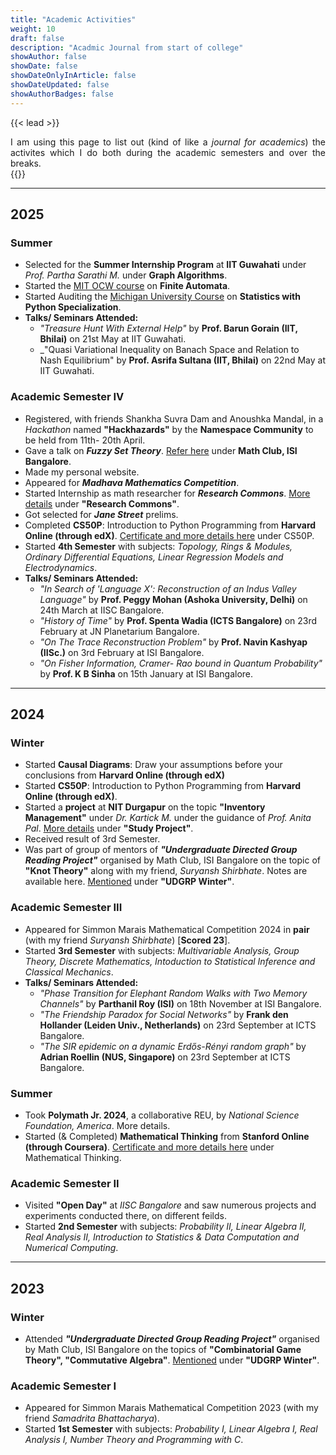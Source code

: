 ```yaml
---
title: "Academic Activities"
weight: 10
draft: false
description: "Acadmic Journal from start of college"
showAuthor: false
showDate: false
showDateOnlyInArticle: false
showDateUpdated: false
showAuthorBadges: false
---
```


{{< lead >}}
<div style="text-align: justify">I am using this page to list out (kind of like a <i>journal for academics</i>) the activites which I do both during the academic semesters and over the breaks.</div>
{{</ lead >}}

---

## 2025 

### **Summer**
- Selected for the **Summer Internship Program** at **IIT Guwahati** under _Prof. Partha Sarathi M._ under **Graph Algorithms**.
- Started the [MIT OCW course](https://ocw.mit.edu/courses/18-404j-theory-of-computation-fall-2020/) on **Finite Automata**.
- Started Auditing the [Michigan University Course](https://www.coursera.org/specializations/statistics-with-python) on **Statistics with Python Specialization**. 
- **Talks/ Seminars Attended:**
    - _"Treasure Hunt With External Help"_ by **Prof. Barun Gorain (IIT, Bhilai)** on 21st May at IIT Guwahati.
    - _"Quasi Variational Inequality on Banach Space and Relation to Nash Equilibrium" by **Prof. Asrifa Sultana (IIT, Bhilai)** on 22nd May at IIT Guwahati.

### **Academic Semester IV**
- Registered, with friends Shankha Suvra Dam and Anoushka Mandal, in a *Hackathon* named **"Hackhazards"** by the **Namespace Community** to be held from 11th- 20th April.
- Gave a talk on **_Fuzzy Set Theory_**. <a href="/research/#talks-given">Refer here</a> under **Math Club, ISI Bangalore**. 
- Made my personal website.
- Appeared for _**Madhava Mathematics Competition**_.
- Started Internship as math researcher for **_Research Commons_**. <a href="/research/#research-internships">More details</a> under **"Research Commons"**.
- Got selected for _**Jane Street**_ prelims.
- Completed **CS50P**: Introduction to Python Programming from **Harvard Online (through edX)**. <a href="/research/#online-courses">Certificate and more details here</a> under CS50P.
- Started **4th Semester** with subjects: _Topology, Rings & Modules, Ordinary Differential Equations, Linear Regression Models and Electrodynamics_.
- **Talks/ Seminars Attended:**
    - _"In Search of 'Language X': Reconstruction of an Indus Valley Language"_ by **Prof. Peggy Mohan (Ashoka University, Delhi)** on 24th March at IISC Bangalore.
    - _"History of Time"_ by **Prof. Spenta Wadia (ICTS Bangalore)** on 23rd February at JN Planetarium Bangalore.
    - _"On The Trace Reconstruction Problem"_ by **Prof. Navin Kashyap (IISc.)** on 3rd February at ISI Bangalore.
    - _"On Fisher Information, Cramer- Rao bound in Quantum Probability"_ by **Prof. K B Sinha** on 15th January at ISI Bangalore.
---

## 2024
### **Winter**
- Started **Causal Diagrams**: Draw your assumptions before your conclusions from **Harvard Online (through edX)**
- Started **CS50P**: Introduction to Python Programming from **Harvard Online (through edX)**.
- Started a **project** at **NIT Durgapur** on the topic **"Inventory Management"** under _Dr. Kartick M._ under the guidance of _Prof. Anita Pal_. <a href="/research/#research-experience">More details</a> under **"Study Project"**.
- Received result of 3rd Semester.
- Was part of group of mentors of **_"Undergraduate Directed Group Reading Project"_** organised by Math Club, ISI Bangalore on the topic of **"Knot Theory"** along with my friend, _Suryansh Shirbhate_. Notes are available here. <a href="/research/#research-experience">Mentioned</a> under **"UDGRP Winter"**.

### **Academic Semester III**
- Appeared for Simmon Marais Mathematical Competition 2024 in **pair** (with my friend _Suryansh Shirbhate_) [**Scored 23**].
- Started **3rd Semester** with subjects: _Multivariable Analysis, Group Theory, Discrete Mathematics, Intoduction to Statistical Inference and Classical Mechanics_.
- **Talks/ Seminars Attended:**
    - _"Phase Transition for Elephant Random Walks with Two Memory Channels"_ by **Parthanil Roy (ISI)** on 18th November at ISI Bangalore.
    - _"The Friendship Paradox for Social Networks"_ by **Frank den Hollander (Leiden Univ., Netherlands)** on 23rd September at ICTS Bangalore.
    - _"The SIR epidemic on a dynamic Erdős-Rényi random graph"_ by **Adrian Roellin (NUS, Singapore)** on 23rd September at ICTS Bangalore.

### **Summer**
- Took **Polymath Jr. 2024**, a collaborative REU, by _National Science Foundation, America_. More details.
- Started (& Completed) **Mathematical Thinking** from **Stanford Online (through Coursera)**. <a href="/research/#online-courses">Certificate and more details here</a> under Mathematical Thinking.

### **Academic Semester II**
- Visited **"Open Day"** at _IISC Bangalore_ and saw numerous projects and experiments conducted there, on different feilds.
- Started **2nd Semester** with subjects: _Probability II, Linear Algebra II, Real Analysis II, Introduction to Statistics & Data Computation and Numerical Computing_.


---

## 2023
### **Winter**
- Attended **_"Undergraduate Directed Group Reading Project"_** organised by Math Club, ISI Bangalore on the topics of **"Combinatorial Game Theory", "Commutative Algebra"**. <a href="/research/#research-experience">Mentioned</a> under **"UDGRP Winter"**.
### **Academic Semester I**
- Appeared for Simmon Marais Mathematical Competition 2023 (with my friend _Samadrita Bhattacharya_).
- Started **1st Semester** with subjects: _Probability I, Linear Algebra I, Real Analysis I, Number Theory and Programming with C_.
